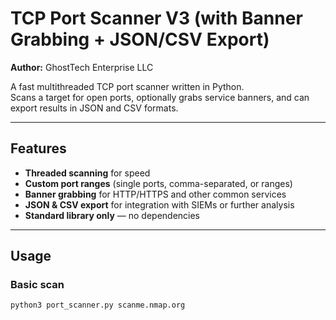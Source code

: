 # TCP Port Scanner V3 (with Banner Grabbing + JSON/CSV Export)

**Author:** GhostTech Enterprise LLC

A fast multithreaded TCP port scanner written in Python.  
Scans a target for open ports, optionally grabs service banners, and can export results in JSON and CSV formats.

---

## Features

- **Threaded scanning** for speed
- **Custom port ranges** (single ports, comma-separated, or ranges)
- **Banner grabbing** for HTTP/HTTPS and other common services
- **JSON & CSV export** for integration with SIEMs or further analysis
- **Standard library only** — no dependencies

---

## Usage

### Basic scan
```bash
python3 port_scanner.py scanme.nmap.org
